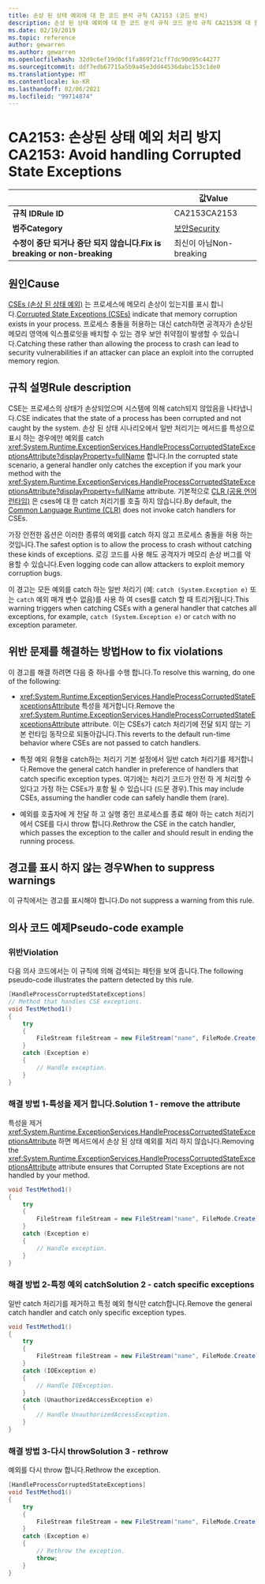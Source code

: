 ```yaml
---
title: 손상 된 상태 예외에 대 한 코드 분석 규칙 CA2153 (코드 분석)
description: 손상 된 상태 예외에 대 한 코드 분석 규칙 코드 분석 규칙 CA2153에 대 한 자세한 정보
ms.date: 02/19/2019
ms.topic: reference
author: gewarren
ms.author: gewarren
ms.openlocfilehash: 32d9c6ef19d0cf1fa869f21cff7dc90d95c44277
ms.sourcegitcommit: ddf7edb67715a5b9a45e3dd44536dabc153c1de0
ms.translationtype: MT
ms.contentlocale: ko-KR
ms.lasthandoff: 02/06/2021
ms.locfileid: "99714874"
---
```

# <a name="ca2153-avoid-handling-corrupted-state-exceptions"></a><span data-ttu-id="d024f-103">CA2153: 손상된 상태 예외 처리 방지</span><span class="sxs-lookup"><span data-stu-id="d024f-103">CA2153: Avoid handling Corrupted State Exceptions</span></span>

| | <span data-ttu-id="d024f-104">값</span><span class="sxs-lookup"><span data-stu-id="d024f-104">Value</span></span> |
|-|-|
| <span data-ttu-id="d024f-105">**규칙 ID**</span><span class="sxs-lookup"><span data-stu-id="d024f-105">**Rule ID**</span></span> |<span data-ttu-id="d024f-106">CA2153</span><span class="sxs-lookup"><span data-stu-id="d024f-106">CA2153</span></span>|
| <span data-ttu-id="d024f-107">**범주**</span><span class="sxs-lookup"><span data-stu-id="d024f-107">**Category**</span></span> |[<span data-ttu-id="d024f-108">보안</span><span class="sxs-lookup"><span data-stu-id="d024f-108">Security</span></span>](security-warnings.md)|
| <span data-ttu-id="d024f-109">**수정이 중단 되거나 중단 되지 않습니다.**</span><span class="sxs-lookup"><span data-stu-id="d024f-109">**Fix is breaking or non-breaking**</span></span> |<span data-ttu-id="d024f-110">최신이 아님</span><span class="sxs-lookup"><span data-stu-id="d024f-110">Non-breaking</span></span>|

## <a name="cause"></a><span data-ttu-id="d024f-111">원인</span><span class="sxs-lookup"><span data-stu-id="d024f-111">Cause</span></span>

<span data-ttu-id="d024f-112">[CSEs (손상 된 상태 예외)](/archive/msdn-magazine/2009/february/clr-inside-out-handling-corrupted-state-exceptions) 는 프로세스에 메모리 손상이 있는지를 표시 합니다.</span><span class="sxs-lookup"><span data-stu-id="d024f-112">[Corrupted State Exceptions (CSEs)](/archive/msdn-magazine/2009/february/clr-inside-out-handling-corrupted-state-exceptions) indicate that memory corruption exists in your process.</span></span> <span data-ttu-id="d024f-113">프로세스 충돌을 허용하는 대신 catch하면 공격자가 손상된 메모리 영역에 익스플로잇을 배치할 수 있는 경우 보안 취약점이 발생할 수 있습니다.</span><span class="sxs-lookup"><span data-stu-id="d024f-113">Catching these rather than allowing the process to crash can lead to security vulnerabilities if an attacker can place an exploit into the corrupted memory region.</span></span>

## <a name="rule-description"></a><span data-ttu-id="d024f-114">규칙 설명</span><span class="sxs-lookup"><span data-stu-id="d024f-114">Rule description</span></span>

<span data-ttu-id="d024f-115">CSE는 프로세스의 상태가 손상되었으며 시스템에 의해 catch되지 않았음을 나타냅니다.</span><span class="sxs-lookup"><span data-stu-id="d024f-115">CSE indicates that the state of a process has been corrupted and not caught by the system.</span></span> <span data-ttu-id="d024f-116">손상 된 상태 시나리오에서 일반 처리기는 메서드를 특성으로 표시 하는 경우에만 예외를 catch <xref:System.Runtime.ExceptionServices.HandleProcessCorruptedStateExceptionsAttribute?displayProperty=fullName> 합니다.</span><span class="sxs-lookup"><span data-stu-id="d024f-116">In the corrupted state scenario, a general handler only catches the exception if you mark your method with the <xref:System.Runtime.ExceptionServices.HandleProcessCorruptedStateExceptionsAttribute?displayProperty=fullName> attribute.</span></span> <span data-ttu-id="d024f-117">기본적으로 [CLR (공용 언어 런타임)](../../../standard/clr.md) 은 cses에 대 한 catch 처리기를 호출 하지 않습니다.</span><span class="sxs-lookup"><span data-stu-id="d024f-117">By default, the [Common Language Runtime (CLR)](../../../standard/clr.md) does not invoke catch handlers for CSEs.</span></span>

<span data-ttu-id="d024f-118">가장 안전한 옵션은 이러한 종류의 예외를 catch 하지 않고 프로세스 충돌을 허용 하는 것입니다.</span><span class="sxs-lookup"><span data-stu-id="d024f-118">The safest option is to allow the process to crash without catching these kinds of exceptions.</span></span> <span data-ttu-id="d024f-119">로깅 코드를 사용 해도 공격자가 메모리 손상 버그를 악용할 수 있습니다.</span><span class="sxs-lookup"><span data-stu-id="d024f-119">Even logging code can allow attackers to exploit memory corruption bugs.</span></span>

<span data-ttu-id="d024f-120">이 경고는 모든 예외를 catch 하는 일반 처리기 (예: `catch (System.Exception e)` 또는 `catch` 예외 매개 변수 없음)를 사용 하 여 cses를 catch 할 때 트리거됩니다.</span><span class="sxs-lookup"><span data-stu-id="d024f-120">This warning triggers when catching CSEs with a general handler that catches all exceptions, for example, `catch (System.Exception e)` or `catch` with no exception parameter.</span></span>

## <a name="how-to-fix-violations"></a><span data-ttu-id="d024f-121">위반 문제를 해결하는 방법</span><span class="sxs-lookup"><span data-stu-id="d024f-121">How to fix violations</span></span>

<span data-ttu-id="d024f-122">이 경고를 해결 하려면 다음 중 하나를 수행 합니다.</span><span class="sxs-lookup"><span data-stu-id="d024f-122">To resolve this warning, do one of the following:</span></span>

- <span data-ttu-id="d024f-123"><xref:System.Runtime.ExceptionServices.HandleProcessCorruptedStateExceptionsAttribute> 특성을 제거합니다.</span><span class="sxs-lookup"><span data-stu-id="d024f-123">Remove the <xref:System.Runtime.ExceptionServices.HandleProcessCorruptedStateExceptionsAttribute> attribute.</span></span> <span data-ttu-id="d024f-124">이는 CSEs가 catch 처리기에 전달 되지 않는 기본 런타임 동작으로 되돌아갑니다.</span><span class="sxs-lookup"><span data-stu-id="d024f-124">This reverts to the default run-time behavior where CSEs are not passed to catch handlers.</span></span>

- <span data-ttu-id="d024f-125">특정 예외 유형을 catch하는 처리기 기본 설정에서 일반 catch 처리기를 제거합니다.</span><span class="sxs-lookup"><span data-stu-id="d024f-125">Remove the general catch handler in preference of handlers that catch specific exception types.</span></span> <span data-ttu-id="d024f-126">여기에는 처리기 코드가 안전 하 게 처리할 수 있다고 가정 하는 CSEs가 포함 될 수 있습니다 (드문 경우).</span><span class="sxs-lookup"><span data-stu-id="d024f-126">This may include CSEs, assuming the handler code can safely handle them (rare).</span></span>

- <span data-ttu-id="d024f-127">예외를 호출자에 게 전달 하 고 실행 중인 프로세스를 종료 해야 하는 catch 처리기에서 CSE를 다시 throw 합니다.</span><span class="sxs-lookup"><span data-stu-id="d024f-127">Rethrow the CSE in the catch handler, which passes the exception to the caller and should result in ending the running process.</span></span>

## <a name="when-to-suppress-warnings"></a><span data-ttu-id="d024f-128">경고를 표시 하지 않는 경우</span><span class="sxs-lookup"><span data-stu-id="d024f-128">When to suppress warnings</span></span>

<span data-ttu-id="d024f-129">이 규칙에서는 경고를 표시해야 합니다.</span><span class="sxs-lookup"><span data-stu-id="d024f-129">Do not suppress a warning from this rule.</span></span>

## <a name="pseudo-code-example"></a><span data-ttu-id="d024f-130">의사 코드 예제</span><span class="sxs-lookup"><span data-stu-id="d024f-130">Pseudo-code example</span></span>

### <a name="violation"></a><span data-ttu-id="d024f-131">위반</span><span class="sxs-lookup"><span data-stu-id="d024f-131">Violation</span></span>

<span data-ttu-id="d024f-132">다음 의사 코드에서는 이 규칙에 의해 검색되는 패턴을 보여 줍니다.</span><span class="sxs-lookup"><span data-stu-id="d024f-132">The following pseudo-code illustrates the pattern detected by this rule.</span></span>

```csharp
[HandleProcessCorruptedStateExceptions]
// Method that handles CSE exceptions.
void TestMethod1()
{
    try
    {
        FileStream fileStream = new FileStream("name", FileMode.Create);
    }
    catch (Exception e)
    {
        // Handle exception.
    }
}
```

### <a name="solution-1---remove-the-attribute"></a><span data-ttu-id="d024f-133">해결 방법 1-특성을 제거 합니다.</span><span class="sxs-lookup"><span data-stu-id="d024f-133">Solution 1 - remove the attribute</span></span>

<span data-ttu-id="d024f-134">특성을 제거 <xref:System.Runtime.ExceptionServices.HandleProcessCorruptedStateExceptionsAttribute> 하면 메서드에서 손상 된 상태 예외를 처리 하지 않습니다.</span><span class="sxs-lookup"><span data-stu-id="d024f-134">Removing the <xref:System.Runtime.ExceptionServices.HandleProcessCorruptedStateExceptionsAttribute> attribute ensures that Corrupted State Exceptions are not handled by your method.</span></span>

```csharp
void TestMethod1()
{
    try
    {
        FileStream fileStream = new FileStream("name", FileMode.Create);
    }
    catch (Exception e)
    {
        // Handle exception.
    }
}
```

### <a name="solution-2---catch-specific-exceptions"></a><span data-ttu-id="d024f-135">해결 방법 2-특정 예외 catch</span><span class="sxs-lookup"><span data-stu-id="d024f-135">Solution 2 - catch specific exceptions</span></span>

<span data-ttu-id="d024f-136">일반 catch 처리기를 제거하고 특정 예외 형식만 catch합니다.</span><span class="sxs-lookup"><span data-stu-id="d024f-136">Remove the general catch handler and catch only specific exception types.</span></span>

```csharp
void TestMethod1()
{
    try
    {
        FileStream fileStream = new FileStream("name", FileMode.Create);
    }
    catch (IOException e)
    {
        // Handle IOException.
    }
    catch (UnauthorizedAccessException e)
    {
        // Handle UnauthorizedAccessException.
    }
}
```

### <a name="solution-3---rethrow"></a><span data-ttu-id="d024f-137">해결 방법 3-다시 throw</span><span class="sxs-lookup"><span data-stu-id="d024f-137">Solution 3 - rethrow</span></span>

<span data-ttu-id="d024f-138">예외를 다시 throw 합니다.</span><span class="sxs-lookup"><span data-stu-id="d024f-138">Rethrow the exception.</span></span>

```csharp
[HandleProcessCorruptedStateExceptions]
void TestMethod1()
{
    try
    {
        FileStream fileStream = new FileStream("name", FileMode.Create);
    }
    catch (Exception e)
    {
        // Rethrow the exception.
        throw;
    }
}
```

